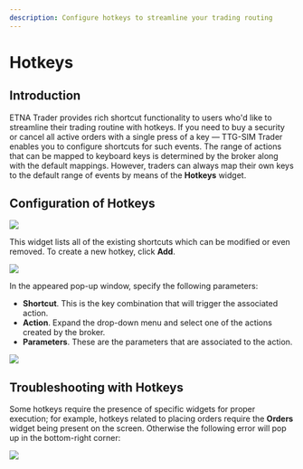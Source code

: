 ```yaml
---
description: Configure hotkeys to streamline your trading routing
---
```


# Hotkeys

## Introduction

ETNA Trader provides rich shortcut functionality to users who'd like to streamline their trading routine with hotkeys. If you need to buy a security or cancel all active orders with a single press of a key — TTG-SIM Trader enables you to configure shortcuts for such events. The range of actions that can be mapped to keyboard keys is determined by the broker along with the default mappings. However, traders can always map their own keys to the default range of events by means of the **Hotkeys** widget.

## Configuration of Hotkeys

![](../../../.gitbook/assets/image%20%284%29.png)

This widget lists all of the existing shortcuts which can be modified or even removed. To create a new hotkey, click **Add**.

![](../../../.gitbook/assets/image%20%283%29.png)

In the appeared pop-up window, specify the following parameters:

* **Shortcut**. This is the key combination that will trigger the associated action.
* **Action**. Expand the drop-down menu and select one of the actions created by the broker.
* **Parameters**. These are the parameters that are associated to the action. 

![](../../../.gitbook/assets/image%20%285%29.png)

## Troubleshooting with Hotkeys

Some hotkeys require the presence of specific widgets for proper execution; for example, hotkeys related to placing orders require the **Orders** widget being present on the screen. Otherwise the following error will pop up in the bottom-right corner:

![](../../../.gitbook/assets/screenshot-2020-07-14-at-18.50.19.png)

